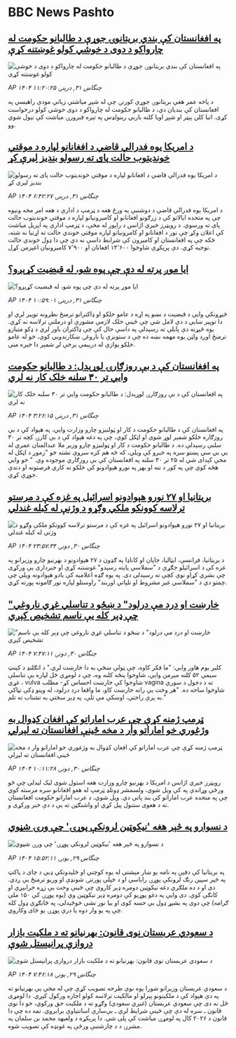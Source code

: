 # BBC News Pashto## [په افغانستان کې بندي بریتانوۍ جوړې د طالبانو حکومت له چارواکو د دوی د خوشي کولو غوښتنه کړې](https://www.bbc.com/pashto/articles/cly2djl919do?at_campaign=githubrss)![په افغانستان کې بندي بریتانوۍ جوړې د طالبانو حکومت له چارواکو د دوی د خوشي کولو غوښتنه کړې](https://ichef.bbci.co.uk/ace/ws/240/cpsprodpb/4b81/live/cf97a380-66e9-11f0-af20-030418be2ca5.png)_AP ۱۴۰۴ چنگاښ ۳۱, درېنۍ ۱۱:۲۰:۲۵_د پاخه عمر هغې برېتانوۍ جوړې کورنۍ چې له شپږ میاشتې زیاتې مودې راهیسې په افغانستان کې بندیان دي، د طالبانو حکومت له چارواکو د دوی خوشي کولو درخواست کړی.
اتیا کلن پېټر او شپږ اویا کلنه باربي رېنولډس په تېره فبرورۍ میاشت کې نیول شوي وو.## [د امریکا یوه فدرالي قاضي د افغانانو لپاره د موقتي خوندیتوب حالت پای ته رسولو بندیز لیرې کړ](https://www.bbc.com/pashto/articles/c4g81dwkw08o?at_campaign=githubrss)![د امریکا یوه فدرالي قاضي د افغانانو لپاره د موقتي خوندیتوب حالت پای ته رسولو بندیز لیرې کړ](https://ichef.bbci.co.uk/ace/ws/240/cpsprodpb/2742/live/2c15a860-66c6-11f0-89ea-4d6f9851f623.jpg)_AP ۱۴۰۴ چنگاښ ۳۱, درېنۍ ۶:۴۲:۲۷_د امریکا یوه فدرالي قاضي د دوشنبې په ورځ هغه د ټرمپ د ادارې د هغه امر مخه ونیوه چې په متحده ایالاتو کې د زرګونو افغانانو او کامیرونيانو لپاره د موقتي خونديتوب حالت پای ته ورسوي.
د رویټرز خبري اژانس د راپور له مخې، د ټرمپ ادارې په اپرېل میاشت کې اعلان وکړ چې نور د افغانانو او کامرونيانو لپاره موقتي خوندي حالت ته اړتیا نه شته، ځکه چې په افغانستان او کامیرون کې شرایط داسې نه دي چې دا ډول خوندي حالت توجیه کړي.
دې پرېکړې شاوخوا ۱۴٬۶۰۰ افغانان او ۷٬۹۰۰ کامیرونیان اغېزمن کړل.## [ایا موږ پرته له دې چې پوه شو، له قبضیت کړېږو؟](https://www.bbc.com/pashto/articles/cwyxvv8q1p2o?at_campaign=githubrss)![ایا موږ پرته له دې چې پوه شو، له قبضیت کړېږو؟](https://ichef.bbci.co.uk/ace/ws/240/cpsprodpb/a446/live/011f6850-66d8-11f0-af20-030418be2ca5.jpg)_AP ۱۴۰۴ چنگاښ ۳۱, درېنۍ ۱۰:۵۹:۰۱_څېړونکي وایي د قبضیت د نښو په اړه د عامو خلکو او ډاکترانو ترمنځ نظرونه توپیر لري او دا توپیر ښایي د دې لامل شي چې ځینې خلک لازمې مشورې او درملنې ترلاسه نه کړي.
یوه څېړنه دې پایلې ته رسېدلې په داسې حال کې چې ډاکتران باور لري د ډکو متیازو ترمنځ اوږد واټن یوه مهمه نښه ده چې د ستونزې یا ناروغۍ ښکارندويي کوي، خو له عامو خلکو یوازې له درېیمې برخې لږ شمېر دا خبره مني.## [په افغانستان کې د بې روزګارۍ لوړېدل: د طالبانو حکومت وايي تر ۳۰ سلنه خلک کار نه لري](https://www.bbc.com/pashto/articles/crk6yvzvvk5o?at_campaign=githubrss)![په افغانستان کې د بې روزګارۍ لوړېدل: د طالبانو حکومت وايي تر ۳۰ سلنه خلک کار نه لري](https://ichef.bbci.co.uk/ace/ws/240/cpsprodpb/6440/live/00ac9830-66aa-11f0-89ea-4d6f9851f623.jpg)_AP ۱۴۰۴ چنگاښ ۳۱, درېنۍ ۳:۲۶:۱۵_په افغانستان کې د طالبانو حکومت د کار او ټولنیزو چارو وزارت وايي، په هېواد کې د بې روزګاره خلکو شمېر لوړ شوی او اټکل کوي، چې په دغه هېواد کې د بې کارۍ کچه تر ۳۰ سلنې رسېدلې ده. د طالبانو حکومت د کار او ټولنيزو چارو وزير ملا عبدالمنان عمري له بي بي سي پښتو سره په خبرو کې ويلي، که څه هم کره سروې نشته خو "زموږ د اټکل له مخې کېدای شي له ۲۵ تر ۳۰ سلنه په افغانستان کې بې روزګاري موجوده وي. " خو وايي هڅه کوي چې په کور د ننه او بهر په نورو هېوادونو کې خلکو ته کاري فرصتونه او دندې جوړې کړي.## [بريتانيا او ۲۷ نورو هېوادونو اسرائیل په غزه کې د مرستو ترلاسه کوونکو ملکي وګړو د وژنې له کبله غندلي](https://www.bbc.com/pashto/articles/clyxej1prmzo?at_campaign=githubrss)![بريتانيا او ۲۷ نورو هېوادونو اسرائیل په غزه کې د مرستو ترلاسه کوونکو ملکي وګړو د وژنې له کبله غندلي](https://ichef.bbci.co.uk/ace/ws/240/cpsprodpb/1654/live/1e8112d0-668e-11f0-89ea-4d6f9851f623.jpg)_AP ۱۴۰۴ چنگاښ ۳۰, دونۍ ۲۳:۵۷:۳۴_د بريتانیا، فرانسې، ايټاليا، جاپان او کاناډا په ګډون د ۲۷ هېوادونو د بهرنيو چارو وزيرانو په غزه کې د اسرائيلو جګړې د "سملاسي پايته رسېدو" غوښتنه کړې او خبرداری يې ورکړی چې بشري کړاو نوې کچې ته رسېدلی دی. په يوه ګډه اعلاميه کې يادو هېوادونه ويلي چې چمتو دي د "سملاسي غير مشروط او تلپاتي اوربند" راوستلو لپاره نور ګامونه پورته کړي.## ["خارښت او درد مې درلود" د ښځو د تناسلي غړي ناروغي چې ډېر کله یې ناسم تشخیص کېږي](https://www.bbc.com/pashto/articles/ckg3ne3ejelo?at_campaign=githubrss)!["خارښت او درد مې درلود" د ښځو د تناسلي غړي ناروغي چې ډېر کله یې ناسم تشخیص کېږي](https://ichef.bbci.co.uk/ace/ws/240/cpsprodpb/ccc2/live/c85059e0-51cd-11f0-b4be-8f7caf53b80c.jpg)_AP ۱۴۰۴ چنگاښ ۳۰, دونۍ ۷:۴۷:۱۱_کلیر بوم هاور وايي: "ما فکر کاوه، چې ټولې ښځې به دا خارښت لري."
د انګلنډ د کېنټ سیمې ۵۲ کلنه مېرمن وايي، شاوخوا پنځه کلنه وه، چې د لومړي ځل لپاره یې تناسلې غړي ، vulva شاوخوا کې خارښت احساس کړ- مطلب vagina  ته د دخول د سوري شاوخوا ساحه ده.
"هر وخت یې راته خارښت کاو، ما واقعا درد درلود، له وینو ډکې تڼاکې به پرې راختې، اوښکې مې تلې، په ډېر سختي به تشناب ته تلم."## [ټرمپ ژمنه کړې چې عرب اماراتو کې افغان کډوال به وژغوري خو اماراتو وار د مخه ځینې افغانستان ته لېږلي](https://www.bbc.com/pashto/articles/c1lj3dqqg99o?at_campaign=githubrss)![ټرمپ ژمنه کړې چې عرب اماراتو کې افغان کډوال به وژغوري خو اماراتو وار د مخه ځینې افغانستان ته لېږلي](https://ichef.bbci.co.uk/ace/ws/240/cpsprodpb/397d/live/0dcd8570-6613-11f0-88f4-9d5412e55539.jpg)_AP ۱۴۰۴ چنگاښ ۳۰, دونۍ ۱۰:۱۱:۲۸_رویټرز خبري اژانس د امریکا د بهرنیو چارو وزارت هغه استول شوی لیک لیدلی چې څو ورځې وړاندې په کې ویل شوي، ولسمشر ډونلډ ټرمپ له هغو افغانانو سره مرسته کوي چې په متحده عرب اماراتو کې بند پاتې دي. ویل شوي، د عرب اماراتو حکومت افغانستان ته د هغوی ستنول پيل کړي او واشنګټن ته یې د دې خبر ورکړی و.## [د نسوارو په څېر هغه 'نیکوټین لرونکې پوړۍ' چې ورۍ شڼوي](https://www.bbc.com/pashto/articles/cjrlxxzggp5o?at_campaign=githubrss)![د نسوارو په څېر هغه 'نیکوټین لرونکې پوړۍ' چې ورۍ شڼوي](https://ichef.bbci.co.uk/ace/ws/240/cpsprodpb/cc81/live/5f932100-6567-11f0-af20-030418be2ca5.png)_AP ۱۴۰۴ چنگاښ ۲۹, يونۍ ۱۵:۵۲:۱۱_په بریتانیا کې دفېن په نامه یو ښار مېشتی له یوه کوچني او ځلېدونکي ډبي د چای د پاکټ په څېر سپین رنګ لرونکې پوړۍ راباسي او د خپلې پورتنۍ شونډې او وریو ترمنځ یې ږدي.
دی او د ده ملګري دغه نیکوټین دومره ډېر کاروي چې ځینې وخت یې زړه خرابېږي او کانګې کوي. 
دی وايي په دغو پوړیو کې دومره ډېر نیکوټین وي (یوه پوړۍ کې ۱۵۰ ملي ګرامه) چې دوی په بشپړ ډول بې‌ حسه کوی او بیا نور نشی خوځېدلی، په ځانګړي ډول کله چې په یو وار دوه یا درې پوړۍ یو ځای وکاروي.## [د سعودي عربستان نوی قانون: بهرنیانو ته د ملکیت بازار دروازې پرانیستل شوې](https://www.bbc.com/pashto/articles/c1jw47jdjj7o?at_campaign=githubrss)![د سعودي عربستان نوی قانون: بهرنیانو ته د ملکیت بازار دروازې پرانیستل شوې](https://ichef.bbci.co.uk/ace/ws/240/cpsprodpb/5867/live/9afb3120-6539-11f0-89ea-4d6f9851f623.jpg)_AP ۱۴۰۴ چنگاښ ۲۹, يونۍ ۷:۴۶:۱۸_د سعودي عربستان وزیرانو شورا یوه نوې طرحه تصویب کړې چې له مخې یې بهرنیانو ته په دې هېواد کې د ملکیتونو پېرلو او مالکیت ترلاسه کولو اجازه ورکول کېږي. دا لومړی ځل نه دی چې سعودي عربستان (غیري سعودي) وګړو ته د ملکیت حق ورکوي، خو دا نوی قانون ـ سره له دې چې ځینې شرایط لري ـ بې‌سارې اسانتیاوې برابروي. تمه ده چې دا قانون د ۲۰۲۶ کال په لومړۍ میاشت کې پلی شي. دا پرېکړه د ولعیهد محمد بن سلمان په مشرۍ د د چارشنبې ورځې په غونډه کې تصویب شوه.